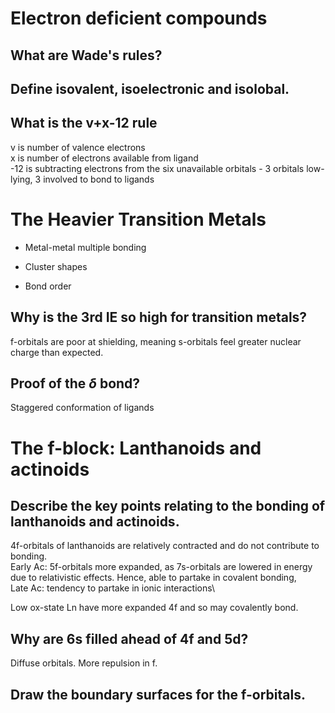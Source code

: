 # Electron deficient compounds

## What are Wade's rules?

## Define isovalent, isoelectronic and isolobal.

## What is the v+x-12 rule
v is number of valence electrons\
x is number of electrons available from ligand\
-12 is subtracting electrons from the six unavailable orbitals - 3 orbitals low-lying, 3 involved to bond to ligands

# The Heavier Transition Metals
- Metal-metal multiple bonding 
- Cluster shapes 


- Bond order 

## Why is the 3rd IE so high for transition metals?
f-orbitals are poor at shielding, meaning s-orbitals feel greater nuclear charge than expected.


## Proof of the $\delta$ bond?
Staggered conformation of ligands




# The f-block: Lanthanoids and actinoids

## Describe the key points relating to the bonding of lanthanoids and actinoids.
4f-orbitals of lanthanoids are relatively contracted and do not contribute to bonding.\
Early Ac: 5f-orbitals more expanded, as 7s-orbitals are lowered in energy due to relativistic effects. Hence, able to partake in covalent bonding,\
Late Ac: tendency to partake in ionic interactions\

Low ox-state Ln have more expanded 4f and so may covalently bond. 

## Why are 6s filled ahead of 4f and 5d?
Diffuse orbitals. More repulsion in f.

## Draw the boundary surfaces for the f-orbitals. 














